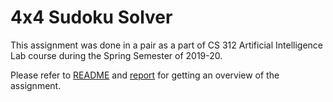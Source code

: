 # 4x4 Sudoku Solver
This assignment was done in a pair as a part of CS 312 Artificial Intelligence Lab course during the Spring Semester of 2019-20. <br>

Please refer to <a href="https://github.com/ksanu1998/4x4_sudoku_solver/blob/master/README">README</a> and <a href="https://github.com/ksanu1998/4x4_sudoku_solver/blob/master/Lab2GroupNo20Report.pdf">report</a> for getting an overview of the assignment.
